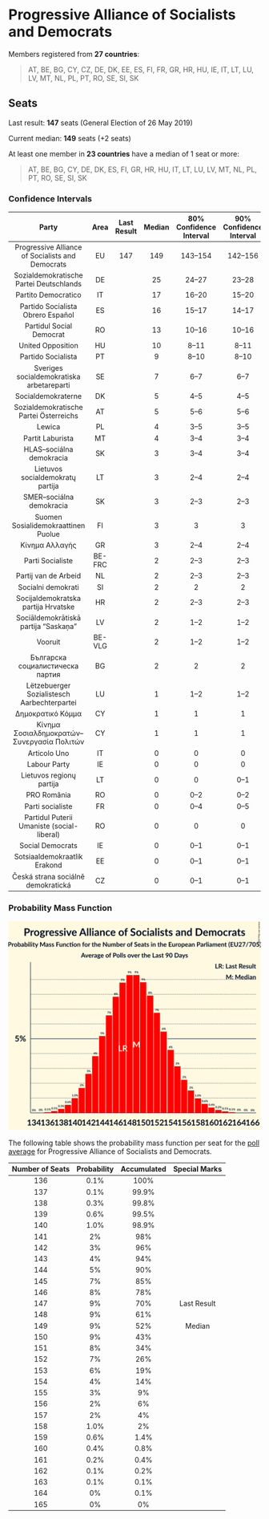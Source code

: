 # Progressive Alliance of Socialists and Democrats

Members registered from **27 countries**:

> AT, BE, BG, CY, CZ, DE, DK, EE, ES, FI, FR, GR, HR, HU, IE, IT, LT, LU, LV, MT, NL, PL, PT, RO, SE, SI, SK

## Seats

Last result: **147** seats (General Election of 26 May 2019)

Current median: **149** seats (+2 seats)

At least one member in **23 countries** have a median of 1 seat or more:

> AT, BE, BG, CY, DE, DK, ES, FI, GR, HR, HU, IT, LT, LU, LV, MT, NL, PL, PT, RO, SE, SI, SK

### Confidence Intervals

| Party | Area | Last Result | Median | 80% Confidence Interval | 90% Confidence Interval | 95% Confidence Interval | 99% Confidence Interval |
|:-----:|:----:|:-----------:|:------:|:-----------------------:|:-----------------------:|:-----------------------:|:-----------------------:|
| Progressive Alliance of Socialists and Democrats | EU | 147 | 149 | 143–154 | 142–156 | 141–157 | 138–160 |
| Sozialdemokratische Partei Deutschlands | DE | | 25 | 24–27 | 23–28 | 23–28 | 22–28 |
| Partito Democratico | IT | | 17 | 16–20 | 15–20 | 15–21 | 14–22 |
| Partido Socialista Obrero Español | ES | | 16 | 15–17 | 14–17 | 14–18 | 13–19 |
| Partidul Social Democrat | RO | | 13 | 10–16 | 10–16 | 10–17 | 9–17 |
| United Opposition | HU | | 10 | 8–11 | 8–11 | 8–11 | 7–12 |
| Partido Socialista | PT | | 9 | 8–10 | 8–10 | 8–10 | 7–10 |
| Sveriges socialdemokratiska arbetareparti | SE | | 7 | 6–7 | 6–7 | 6–7 | 6–7 |
| Socialdemokraterne | DK | | 5 | 4–5 | 4–5 | 4–5 | 4–5 |
| Sozialdemokratische Partei Österreichs | AT | | 5 | 5–6 | 5–6 | 5–6 | 4–6 |
| Lewica | PL | | 4 | 3–5 | 3–5 | 3–5 | 0–6 |
| Partit Laburista | MT | | 4 | 3–4 | 3–4 | 3–4 | 3–4 |
| HLAS–sociálna demokracia | SK | | 3 | 3–4 | 3–4 | 3–4 | 3–4 |
| Lietuvos socialdemokratų partija | LT | | 3 | 2–4 | 2–4 | 2–4 | 2–4 |
| SMER–sociálna demokracia | SK | | 3 | 2–3 | 2–3 | 2–3 | 2–4 |
| Suomen Sosialidemokraattinen Puolue | FI | | 3 | 3 | 3 | 3 | 2–4 |
| Κίνημα Αλλαγής | GR | | 3 | 2–4 | 2–4 | 2–4 | 2–4 |
| Parti Socialiste | BE-FRC | | 2 | 2–3 | 2–3 | 2–3 | 2–3 |
| Partij van de Arbeid | NL | | 2 | 2–3 | 2–3 | 2–3 | 1–3 |
| Socialni demokrati | SI | | 2 | 2 | 2 | 2 | 2–3 |
| Socijaldemokratska partija Hrvatske | HR | | 2 | 2–3 | 2–3 | 2–3 | 2–3 |
| Sociāldemokrātiskā partija “Saskaņa” | LV | | 2 | 1–2 | 1–2 | 1–2 | 1–2 |
| Vooruit | BE-VLG | | 2 | 1–2 | 1–2 | 1–2 | 1–2 |
| Българска социалистическа партия | BG | | 2 | 2 | 2 | 2 | 2 |
| Lëtzebuerger Sozialistesch Aarbechterpartei | LU | | 1 | 1–2 | 1–2 | 1–2 | 1–2 |
| Δημοκρατικό Κόμμα | CY | | 1 | 1 | 1 | 1 | 1 |
| Κίνημα Σοσιαλδημοκρατών–Συνεργασία Πολιτών | CY | | 1 | 1 | 1 | 1 | 1 |
| Articolo Uno | IT | | 0 | 0 | 0 | 0 | 0 |
| Labour Party | IE | | 0 | 0 | 0 | 0 | 0 |
| Lietuvos regionų partija | LT | | 0 | 0 | 0–1 | 0–1 | 0–1 |
| PRO România | RO | | 0 | 0–2 | 0–2 | 0–2 | 0–2 |
| Parti socialiste | FR | | 0 | 0–4 | 0–5 | 0–5 | 0–6 |
| Partidul Puterii Umaniste (social-liberal) | RO | | 0 | 0 | 0 | 0–2 | 0–2 |
| Social Democrats | IE | | 0 | 0–1 | 0–1 | 0–1 | 0–2 |
| Sotsiaaldemokraatlik Erakond | EE | | 0 | 0–1 | 0–1 | 0–1 | 0–1 |
| Česká strana sociálně demokratická | CZ | | 0 | 0–1 | 0–1 | 0–1 | 0–1 |

### Probability Mass Function

![Graph with seats probability mass function not yet produced](average-2021-12-31-seats-pmf-progressiveallianceofsocialistsanddemocrats.png "Seats Probability Mass Function")

The following table shows the probability mass function per seat for the [poll average](average-2021-12-31.html) for Progressive Alliance of Socialists and Democrats.

| Number of Seats | Probability | Accumulated | Special Marks |
|:---------------:|:-----------:|:-----------:|:-------------:|
| 136 | 0.1% | 100% |  |
| 137 | 0.1% | 99.9% |  |
| 138 | 0.3% | 99.8% |  |
| 139 | 0.6% | 99.5% |  |
| 140 | 1.0% | 98.9% |  |
| 141 | 2% | 98% |  |
| 142 | 3% | 96% |  |
| 143 | 4% | 94% |  |
| 144 | 5% | 90% |  |
| 145 | 7% | 85% |  |
| 146 | 8% | 78% |  |
| 147 | 9% | 70% | Last Result |
| 148 | 9% | 61% |  |
| 149 | 9% | 52% | Median |
| 150 | 9% | 43% |  |
| 151 | 8% | 34% |  |
| 152 | 7% | 26% |  |
| 153 | 6% | 19% |  |
| 154 | 4% | 14% |  |
| 155 | 3% | 9% |  |
| 156 | 2% | 6% |  |
| 157 | 2% | 4% |  |
| 158 | 1.0% | 2% |  |
| 159 | 0.6% | 1.4% |  |
| 160 | 0.4% | 0.8% |  |
| 161 | 0.2% | 0.4% |  |
| 162 | 0.1% | 0.2% |  |
| 163 | 0.1% | 0.1% |  |
| 164 | 0% | 0.1% |  |
| 165 | 0% | 0% |  |


